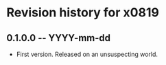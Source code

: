 # Revision history for x0819

## 0.1.0.0 -- YYYY-mm-dd

* First version. Released on an unsuspecting world.
